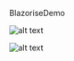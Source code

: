 BlazoriseDemo

![alt text](https://github.com/techierathore/BlazoriseDemo/blob/master/ThemeAttributes-01.png?raw=true)

![alt text](https://github.com/techierathore/BlazoriseDemo/blob/master/ThemeAttributes-02.png?raw=true)
